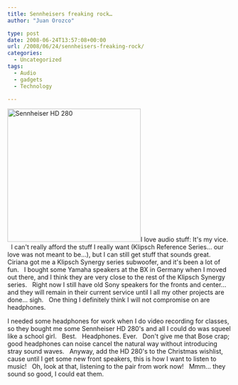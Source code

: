```yaml
---
title: Sennheisers freaking rock…
author: "Juan Orozco" 

type: post
date: 2008-06-24T13:57:08+00:00
url: /2008/06/24/sennheisers-freaking-rock/
categories:
  - Uncategorized
tags:
  - Audio
  - gadgets
  - Technology

---
```

<img class="alignleft size-medium wp-image-461" title="hd280" src="https://i0.wp.com/guamaso.com/wp-content/uploads/2008/06/hd280-300x300.jpg?resize=300%2C300" alt="Sennheiser HD 280" width="300" height="300" data-recalc-dims="1" />I love audio stuff: It's my vice.   I can't really afford the stuff I really want (Klipsch Reference Series... our love was not meant to be...), but I can still get stuff that sounds great.   Ciriana got me a Klipsch Synergy series subwoofer, and it's been a lot of fun.   I bought some Yamaha speakers at the BX in Germany when I moved out there, and I think they are very close to the rest of the Klipsch Synergy series.   Right now I still have old Sony speakers for the fronts and center...   and they will remain in their current service until I all my other projects are done... sigh.   One thing I definitely think I will not compromise on are headphones.

I needed some headphones for work when I do video recording for classes, so they bought me some Sennheiser HD 280's and all I could do was squeel like a school girl.   Best.   Headphones. Ever.   Don't give me that Bose crap; good headphones can noise cancel the natural way without introducing stray sound waves.   Anyway, add the HD 280's to the Christmas wishlist, cause until I get some new front speakers, this is how I want to listen to music!   Oh, look at that, listening to the pair from work now!   Mmm... they sound so good, I could eat them.